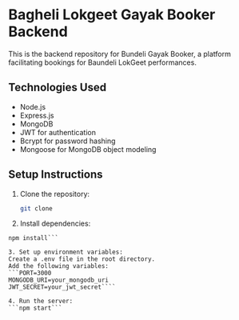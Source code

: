# Bagheli Lokgeet Gayak Booker Backend

This is the backend repository for Bundeli Gayak Booker, a platform facilitating bookings for Baundeli LokGeet performances.

## Technologies Used

- Node.js
- Express.js
- MongoDB
- JWT for authentication
- Bcrypt for password hashing
- Mongoose for MongoDB object modeling

## Setup Instructions

1. Clone the repository:

   ```bash
   git clone 
   ```

2. Install dependencies:

`````cd BUNDELILOKGEET_BACKEND
npm install```

3. Set up environment variables:
Create a .env file in the root directory.
Add the following variables:
```PORT=3000
MONGODB_URI=your_mongodb_uri
JWT_SECRET=your_jwt_secret````

4. Run the server:
```npm start```

`````
